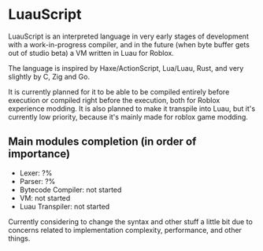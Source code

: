# LuauScript

LuauScript is an interpreted language in very early stages of development with a work-in-progress compiler, and in the future (when byte buffer gets out of studio beta) a VM written in Luau for Roblox.

The language is inspired by  Haxe/ActionScript, Lua/Luau, Rust, and very slightly by C, Zig and Go.

It is currently planned for it to be able to be compiled entirely before execution or compiled right before the execution, both for Roblox experience modding. It is also planned to make it transpile into Luau, but it's currently low priority, because it's mainly made for roblox game modding.

## Main modules completion (in order of importance)

- Lexer: ?%
- Parser: ?%
- Bytecode Compiler: not started
- VM: not started
- Luau Transpiler: not started

Currently considering to change the syntax and other stuff a little bit due to concerns related to implementation complexity, performance, and other things.
